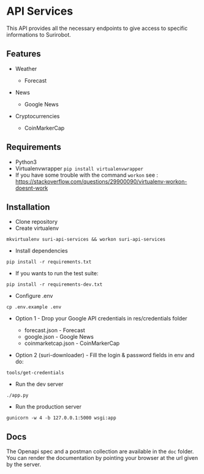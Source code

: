 # API Services

This API provides all the necessary endpoints to give access to specific informations to Surirobot.

## Features

* Weather
  * Forecast

* News
  * Google News

* Cryptocurrencies
  * CoinMarkerCap
  
## Requirements
* Python3 
* Virtualenvwrapper ```pip install virtualenvwrapper```
* If you have some trouble with the command ```workon``` see : https://stackoverflow.com/questions/29900090/virtualenv-workon-doesnt-work

## Installation

* Clone repository
* Create virtualenv
```shell
mkvirtualenv suri-api-services && workon suri-api-services
```

* Install dependencies
```shell
pip install -r requirements.txt
```

* If you wants to run the test suite:
```shell
pip install -r requirements-dev.txt
```


* Configure .env
```shell
cp .env.example .env
```

* Option 1 - Drop your Google API credentials in res/credentials folder
  * forecast.json - Forecast
  * google.json - Google News
  * coinmarketcap.json - CoinMarkerCap

* Option 2 (suri-downloader) -  Fill the login & password fields in env and do:
```shell
tools/get-credentials
```

* Run the dev server
```shell
./app.py
```

* Run the production server
```shell
gunicorn -w 4 -b 127.0.0.1:5000 wsgi:app
```

## Docs

The Openapi spec and a postman collection are available in the `doc` folder.
You can render the documentation by pointing your browser at the url given by the server.
